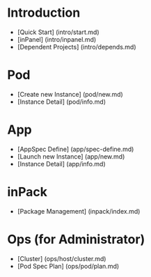 # Introduction
* [Quick Start] (intro/start.md)
* [inPanel] (intro/inpanel.md)
* [Dependent Projects] (intro/depends.md)

# Pod
* [Create new Instance]  (pod/new.md)
* [Instance Detail]  (pod/info.md)

# App
* [AppSpec Define] (app/spec-define.md)
* [Launch new Instance] (app/new.md)
* [Instance Detail] (app/info.md)

# inPack
* [Package Management] (inpack/index.md)

# Ops (for Administrator)
* [Cluster] (ops/host/cluster.md)
* [Pod Spec Plan] (ops/pod/plan.md)
